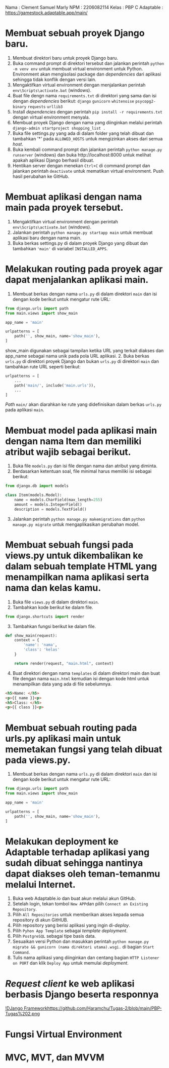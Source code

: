 Nama        : Clement Samuel Marly
NPM         : 2206082114
Kelas       : PBP C
Adaptable   : https://gamestock.adaptable.app/main/

# Membuat sebuah proyek Django baru.
1. Membuat direktori baru untuk proyek Django baru.
2. Buka command prompt di direktori tersebut dan jalankan perintah `python -m venv env` untuk membuat virtual environment untuk Python. Environment akan mengisolasi package dan *dependencies* dari aplikasi sehingga tidak konflik dengan versi lain.
3. Mengaktifkan virtual environment dengan menjalankan perintah `env\Scripts\activate.bat` (windows).
4. Buat file dengn nama `requirements.txt` di direktori yang sama dan isi dengan *dependencies* berikut:
`django`
`gunicorn`
`whitenoise`
`psycopg2-binary`
`requests`
`urllib3`
5. Install *dependencies* dengan perintah `pip install -r requirements.txt` dengan virtual environment menyala.
6. Membuat proyek Django dengan nama yang diinginkan melalui perintah `django-admin startproject shopping_list .`
7. Buka file settings.py yang ada di dalam folder yang telah dibuat dan tambahkan '*' pada `ALLOWED_HOSTS` untuk mengizinkan akses dari semua *host*.
8. Buka kembali command prompt dan jalankan perintah `python manage.py runserver` (windows) dan buka http://localhost:8000 untuk melihat apakah aplikasi Django berhasil dibuat.
9. Hentikan server dengan menekan `Ctrl+C` di command prompt dan jalankan perintah `deactivate` untuk mematikan virtual environment. Push hasil perubahan ke GitHub.

# Membuat aplikasi dengan nama main pada proyek tersebut.
1. Mengaktifkan virtual environment dengan perintah `env\Scripts\activate.bat` (windows).
2. Jalankan perintah `python manage.py startapp main` untuk membuat aplikasi baru dengan nama main.
3. Buka berkas settings.py di dalam proyek Django yang dibuat dan tambahkan `'main'` di variabel `INSTALLED_APPS`. 

# Melakukan routing pada proyek agar dapat menjalankan aplikasi main.
1. Membuat berkas dengan nama `urls.py` di dalam direktori `main` dan isi dengan kode berikut untuk mengatur rute URL:
```python
from django.urls import path
from main.views import show_main

app_name = 'main'

urlpatterns = [
    path('', show_main, name='show_main'),
]
```
show_main digunakan sebagai tampilan ketika URL yang terkait diakses dan app_name sebagai nama unik pada pola URL aplikasi.
2. Buka berkas `urls.py` di direktori proyek Django dan bukan `urls.py` di direktori `main` dan tambahkan rute URL seperti berikut:
```python
urlpatterns = [
    ...
    path('main/', include('main.urls')),
    ...
]
```
*Path* `main/` akan diarahkan ke rute yang didefinisikan dalam berkas `urls.py` pada aplikasi `main`.

# Membuat model pada aplikasi main dengan nama Item dan memiliki atribut wajib sebagai berikut.
1. Buka file `models.py` dan isi file dengan nama dan atribut yang diminta.
2. Berdasarkan ketentuan soal, file minimal harus memiliki isi sebagai berikut:
```python
from django.db import models

class Item(models.Model):
    name = models.CharField(max_length=255)
    amount = models.IntegerField()
    description = models.TextField()
```
3. Jalankan perintah `python manage.py makemigrations` dan `python manage.py migrate` untuk mengaplikasikan perubahan model.

# Membuat sebuah fungsi pada views.py untuk dikembalikan ke dalam sebuah template HTML yang menampilkan nama aplikasi serta nama dan kelas kamu.
1. Buka file `views.py` di dalam direktori `main`.
2. Tambahkan kode berikut ke dalam file.
```python 
from django.shortcuts import render
``` 
3. Tambahkan fungsi berikut ke dalam file.
```python
def show_main(request):
    context = {
        'name': 'nama',
        'class': 'kelas'
    }

    return render(request, "main.html", context)
```
4. Buat direktori dengan nama `templates` di dalam direktori main dan buat file dengan nama `main.html` kemudian isi dengan kode html untuk menampilkan data yang ada di file sebelumnya.
```html
<h5>Name: </h5>
<p>{{ name }}<p>
<h5>Class: </h5>
<p>{{ class }}<p>
```

# Membuat sebuah routing pada urls.py aplikasi main untuk memetakan fungsi yang telah dibuat pada views.py.
1. Membuat berkas dengan nama `urls.py` di dalam direktori `main` dan isi dengan kode berikut untuk mengatur rute URL:
```python
from django.urls import path
from main.views import show_main

app_name = 'main'

urlpatterns = [
    path('', show_main, name='show_main'),
]
```


# Melakukan deployment ke Adaptable terhadap aplikasi yang sudah dibuat sehingga nantinya dapat diakses oleh teman-temanmu melalui Internet.
1. Buka web Adaptable.io dan buat akun melalui akun GitHub. 
2. Setelah login, tekan tombol `New APP`dan pilih `Connect an Existing Repository`.
3. Pilih `All Repositories` untuk memberikan akses kepada semua repository di akun GitHUB.
4. Pilih repository yang berisi aplikasi yang ingin di-*deploy*.
5. Pilih `Pyhon App Template` sebagai *template deployment*.
6. Pilih `PostgreSQL` sebagai tipe basis data.
7. Sesuaikan versi Python dan masukkan perintah `python manage.py migrate && gunicorn (nama direktori utama).wsgi.` di bagian `Start Command`.
8. Tulis nama aplikasi yang diinginkan dan centang bagian `HTTP Listener on PORT` dan klik `Deploy App` untuk memulai *deployment*.

# *Request client* ke web aplikasi berbasis Django beserta responnya
[!DJango Framework](https://github.com/Haramchu/Tugas-2/blob/main/PBP-Tugas%202.png)https://github.com/Haramchu/Tugas-2/blob/main/PBP-Tugas%202.png
# Fungsi Virtual Environment

# MVC, MVT, dan MVVM




